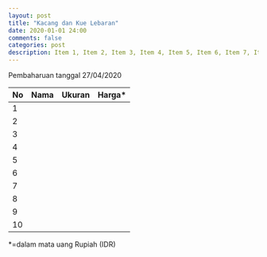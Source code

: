 ```yaml
---
layout: post
title: "Kacang dan Kue Lebaran"
date: 2020-01-01 24:00
comments: false
categories: post
description: Item 1, Item 2, Item 3, Item 4, Item 5, Item 6, Item 7, Item 8, Item 9, Item 10
---
```


Pembaharuan tanggal 27/04/2020

| No | Nama | Ukuran | Harga* |
|----|------|--------|-------:|
| 1 |  |  |  |
| 2 |  |  |  |
| 3 |  |  |  |
| 4 |  |  |  |
| 5 |  |  |  |
| 6 |  |  |  |
| 7 |  |  |  |
| 8 |  |  |  |
| 9 |  |  |  |
| 10 |  |  |  |

*=dalam mata uang Rupiah (IDR)
